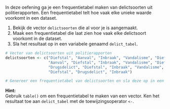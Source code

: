 In deze oefening ga je een frequentietabel maken van delictsoorten uit politierapporten. Een frequentietabel telt hoe vaak elke unieke waarde voorkomt in een dataset.

1. Bekijk de vector `delictsoorten` die al voor je is aangemaakt.
2. Maak een frequentietabel die laat zien hoe vaak elke delictsoort voorkomt in de dataset.
3. Sla het resultaat op in een variabele genaamd `delict_tabel`.

```R
# Vector van delictsoorten uit politierapporten
delictsoorten <- c("Diefstal", "Aanval", "Inbraak", "Vandalisme", "Diefstal", "Diefstal", 
                   "Aanval", "Diefstal", "Inbraak", "Vandalisme", "Diefstal", "Aanval", 
                   "Drugsdelict", "Diefstal", "Inbraak", "Vandalisme", "Aanval", 
                   "Diefstal", "Drugsdelict", "Inbraak")

# Genereer een frequentietabel van delictsoorten en sla deze op in een variabele genaamd 'delict_tabel'

```

**Hint:**  
Gebruik `table()` om een frequentietabel te maken van een vector. Ken het resultaat toe aan `delict_tabel` met de toewijzingsoperator `<-`.

